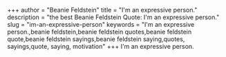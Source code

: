 +++
author = "Beanie Feldstein"
title = "I'm an expressive person."
description = "the best Beanie Feldstein Quote: I'm an expressive person."
slug = "im-an-expressive-person"
keywords = "I'm an expressive person.,beanie feldstein,beanie feldstein quotes,beanie feldstein quote,beanie feldstein sayings,beanie feldstein saying,quotes, sayings,quote, saying, motivation"
+++
I'm an expressive person.
